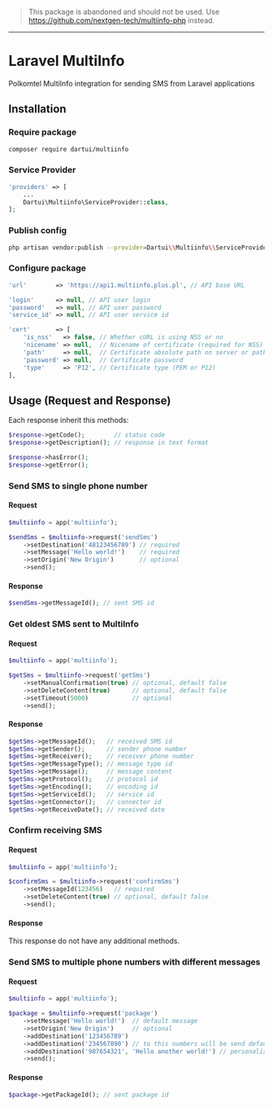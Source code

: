 > This package is abandoned and should not be used. Use https://github.com/nextgen-tech/multiinfo-php instead.

---

# Laravel MultiInfo

Polkomtel MultiInfo integration for sending SMS from Laravel applications

## Installation

### Require package

```sh
composer require dartui/multiinfo
```

### Service Provider

```php
'providers' => [
    ...
    Dartui\Multiinfo\ServiceProvider::class,
];
```

### Publish config

```sh
php artisan vendor:publish --provider=Dartui\\Multiinfo\\ServiceProvider
```

### Configure package

```php
'url'        => 'https://api1.multiinfo.plus.pl', // API base URL

'login'      => null, // API user login
'password'   => null, // API user password
'service_id' => null, // API user service id

'cert'       => [
    'is_nss'   => false, // Whether cURL is using NSS or no
    'nicename' => null,  // Nicename of certificate (required for NSS)
    'path'     => null,  // Certificate absolute path on server or path to NSS DB
    'password' => null,  // Certificate password
    'type'     => 'P12', // Certificate type (PEM or P12)
],
```

## Usage (Request and Response)

Each response inherit this methods:

```php
$response->getCode();        // status code
$response->getDescription(); // response in text format

$response->hasError();
$response->getError();
```

### Send SMS to single phone number

#### Request
```php
$multiinfo = app('multiinfo');

$sendSms = $multiinfo->request('sendSms')
    ->setDestination('48123456789') // required
    ->setMessage('Hello world!')    // required
    ->setOrigin('New Origin')       // optional
    ->send();
```

#### Response

```php
$sendSms->getMessageId(); // sent SMS id
```

### Get oldest SMS sent to MultiInfo

#### Request
```php
$multiinfo = app('multiinfo');

$getSms = $multiinfo->request('getSms')
    ->setManualConfirmation(true) // optional, default false
    ->setDeleteContent(true)      // optional, default false
    ->setTimeout(5000)            // optional
    ->send();
```

#### Response

```php
$getSms->getMessageId();   // received SMS id
$getSms->getSender();      // sender phone number
$getSms->getReceiver();    // receiver phone number
$getSms->getMessageType(); // message type id
$getSms->getMessage();     // message content
$getSms->getProtocol();    // protocol id
$getSms->getEncoding();    // encoding id
$getSms->getServiceId();   // service id
$getSms->getConnector();   // connector id
$getSms->getReceiveDate(); // received date
```

### Confirm receiving SMS

#### Request

```php
$multiinfo = app('multiinfo');

$confirmSms = $multiinfo->request('confirmSms')
    ->setMessageId(123456)   // required
    ->setDeleteContent(true) // optional, default false
    ->send();
```

#### Response

This response do not have any additional methods.

### Send SMS to multiple phone numbers with different messages

#### Request

```php
$multiinfo = app('multiinfo');

$package = $multiinfo->request('package')
    ->setMessage('Hello world!')  // default message
    ->setOrigin('New Origin')     // optional
    ->addDestination('123456789')
    ->addDestination('234567890') // to this numbers will be send default message
    ->addDestination('987654321', 'Hello another world!') // personalized message
    ->send();
```

#### Response

```php
$package->getPackageId(); // sent package id
```
